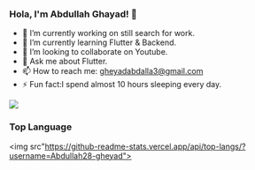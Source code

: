 ### Hola, I'm Abdullah Ghayad!  👋
- 🔭 I’m currently working on still search for work.
- 🌱 I’m currently learning Flutter & Backend.
- 👯 I’m looking to collaborate on Youtube.
- 💬 Ask me about Flutter.
- 📫 How to reach me: gheyadabdalla3@gmail.com
- ⚡ Fun fact:I spend almost 10 hours sleeping every day.

<img src="https://github-readme-stats.vercel.app/api?username=Abdullah28-gheyad&&show_icons=true&title_color=ffffff&icon_color=bb2acf&text_color=daf7dc&bg_color=151515">

### Top Language 

<img src"https://github-readme-stats.vercel.app/api/top-langs/?username=Abdullah28-gheyad">

